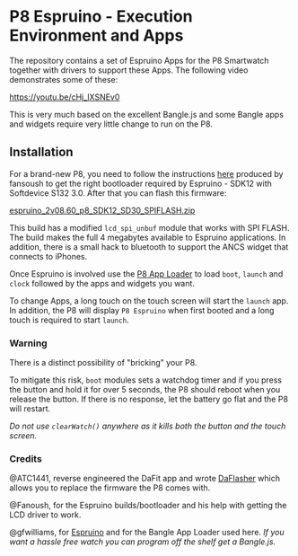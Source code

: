 # P8 Espruino - Execution Environment and Apps


The repository contains a set of Espruino Apps for the P8 Smartwatch together with drivers to support these Apps. The following video demonstrates some of these:

https://youtu.be/cHj_lXSNEv0

This is very much based on the excellent Bangle.js and some Bangle apps and widgets require very little change to run on the P8. 

## Installation

For a brand-new P8, you need to follow the instructions [here](https://github.com/fanoush/ds-d6/tree/master/espruino/DFU/P8) produced by fansoush to get the right bootloader required by Espruino - SDK12 with Softdevice S132 3.0. After that you can flash this firmware:

[espruino_2v08.60_p8_SDK12_SD30_SPIFLASH.zip](https://github.com/jeffmer/P8Apps/blob/main/firmware/espruino_2v08.60_p8_SDK12_SD30_SPIFLASH.zip)

This build has a modified `lcd_spi_unbuf` module that works with SPI FLASH. The build makes the full 4 megabytes available to Espruino applications. In addition, there is a small hack to bluetooth to support the ANCS widget that connects to iPhones.

Once Espruino is involved use the [P8 App Loader](https://jeffmer.github.io/P8Apps/) to load `boot`, `launch` and `clock` followed by the apps and widgets you want.

To change Apps, a long touch on the touch screen will start the `launch` app. In addition, the P8 will display `P8 Espruino` when first booted and a long touch is required to start `launch`.

### Warning

There is a distinct possibility of "bricking" your P8. 

To mitigate this risk, `boot` modules sets a watchdog timer and if you press the button and hold it for over 5 seconds, the P8 should reboot when you release the button. If there is no response, let the battery go flat and the P8 will restart. 

*Do not use `clearWatch()` anywhere as it kills both the button and the touch screen.*


### Credits

@ATC1441, reverse engineered the DaFit app and wrote [DaFlasher](https://play.google.com/store/apps/details?id=com.atcnetz.paatc.patc&gl=US) which allows you to replace the firmware the P8 comes with.

@Fanoush, for the Espruino builds/bootloader and his help with getting the LCD driver to work.


@gfwilliams, for [Espruino](https://www.espruino.com/) and for the Bangle App Loader used here. *If you want a hassle free watch you can program off the shelf get a Bangle.js.*

